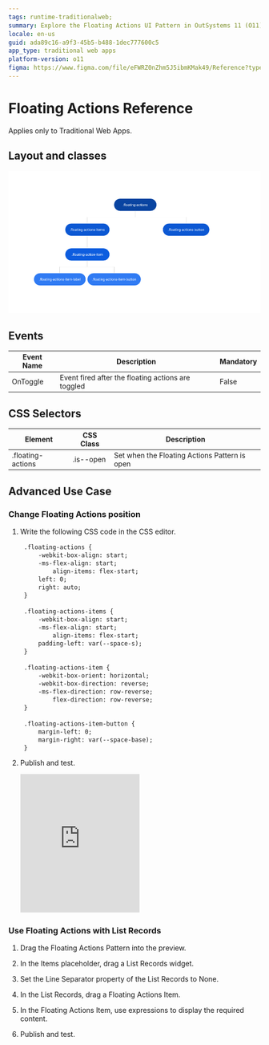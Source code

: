 ```yaml
---
tags: runtime-traditionalweb;
summary: Explore the Floating Actions UI Pattern in OutSystems 11 (O11) for Traditional Web Apps, detailing layout, events, CSS selectors, and advanced use cases.
locale: en-us
guid: ada89c16-a9f3-45b5-b488-1dec777600c5
app_type: traditional web apps
platform-version: o11
figma: https://www.figma.com/file/eFWRZ0nZhm5J5ibmKMak49/Reference?type=design&node-id=615%3A478&mode=design&t=Cx8ecjAITJrQMvRn-1
---
```


# Floating Actions Reference

<div class="info" markdown="1">

Applies only to Traditional Web Apps.

</div>

## Layout and classes

![Diagram illustrating the layout and classes of the Floating Actions UI Pattern for Traditional Web Apps](images/floatingactions-2-diag.png "Floating Actions Layout Diagram")

## Events

| **Event Name** |  **Description** |  **Mandatory**  |
| ---|---|--- |  
| OnToggle | Event fired after the floating actions are toggled |  False  |

## CSS Selectors

| **Element** |  **CSS Class** |  **Description**  |
| ---|---|---|
| .floating-actions |  .is--open|  Set when the Floating Actions Pattern is open  |

## Advanced Use Case

### Change Floating Actions position

1. Write the following CSS code in the CSS editor.

        .floating-actions {
            -webkit-box-align: start;
            -ms-flex-align: start;
                align-items: flex-start;
            left: 0;
            right: auto;
        }
        
        .floating-actions-items {
            -webkit-box-align: start;
            -ms-flex-align: start;
                align-items: flex-start;
            padding-left: var(--space-s);
        }
        
        .floating-actions-item {
            -webkit-box-orient: horizontal;
            -webkit-box-direction: reverse;
            -ms-flex-direction: row-reverse;
                flex-direction: row-reverse;
        }
        
        .floating-actions-item-button {
            margin-left: 0;
            margin-right: var(--space-base); 
        }

1. Publish and test.

    <iframe src="https://player.vimeo.com/video/1002673080" width="238" height="276" frameborder="0" allow="autoplay; fullscreen" allowfullscreen="">Video demonstrating the change of position for Floating Actions in a Traditional Web App.</iframe>


### Use Floating Actions with List Records

1. Drag the Floating Actions Pattern into the preview.

1. In the Items placeholder, drag a List Records widget.

1. Set the Line Separator property of the List Records to None.

1. In the List Records, drag a Floating Actions Item.

1. In the Floating Actions Item, use expressions to display the required content.

1. Publish and test.
